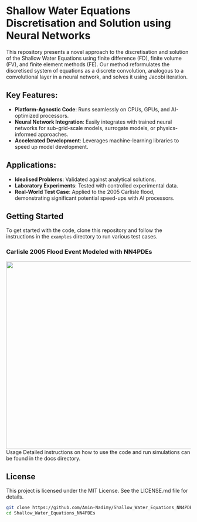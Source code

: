 # Shallow Water Equations Discretisation and Solution using Neural Networks

This repository presents a novel approach to the discretisation and solution of the Shallow Water Equations using finite difference (FD), finite volume (FV), and finite element methods (FE). Our method reformulates the discretised system of equations as a discrete convolution, analogous to a convolutional layer in a neural network, and solves it using Jacobi iteration.

## Key Features:
- **Platform-Agnostic Code**: Runs seamlessly on CPUs, GPUs, and AI-optimized processors.
- **Neural Network Integration**: Easily integrates with trained neural networks for sub-grid-scale models, surrogate models, or physics-informed approaches.
- **Accelerated Development**: Leverages machine-learning libraries to speed up model development.

## Applications:
- **Idealised Problems**: Validated against analytical solutions.
- **Laboratory Experiments**: Tested with controlled experimental data.
- **Real-World Test Case**: Applied to the 2005 Carlisle flood, demonstrating significant potential speed-ups with AI processors.

## Getting Started
To get started with the code, clone this repository and follow the instructions in the `examples` directory to run various test cases.

### Carlisle 2005 Flood Event Modeled with NN4PDEs
<img src="https://github.com/Amin-Nadimy/Shallow_Water_Equations_-SWE-/blob/main/SWE_2.gif" width="512" />
Usage
Detailed instructions on how to use the code and run simulations can be found in the docs directory.

## License
This project is licensed under the MIT License. See the LICENSE.md file for details.

```sh
git clone https://github.com/Amin-Nadimy/Shallow_Water_Equations_NN4PDEs.git
cd Shallow_Water_Equations_NN4PDEs
